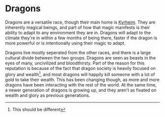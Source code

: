 # Dragons

Dragons are a versatile race, though their main home is [Kyrheim](/places/kyrheim.md). They are inherently magical beings, and part of how that magic manifests is their ability to adapt to any environment they are in. Dragons will adapt to the climate they're in within a few months of being there, faster if the dragon is more powerful or is intentionally using their magic to adapt.

Dragons live mostly seperated from the other races, and there is a large cultural divide between the two groups. Dragons are seen as beasts in the eyes of many, uncivilized and bloodthirsty. Part of the reason for this reputation is because of the fact that dragon society is heavily focused on glory and wealth[^1], and most dragons will happily kill someone with a lot of gold to take their wealth. This has been changing though, as more and more dragons have been interacting with the rest of the world. At the same time, a newer generation of dragons is growing up, and they aren't as fixated on wealth and glory as previous generations.

[^1]: This should be different
